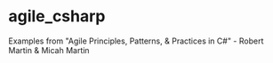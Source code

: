 # agile_csharp

Examples from "Agile Principles, Patterns, & Practices in C#" - Robert Martin & Micah Martin
